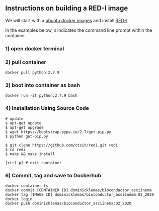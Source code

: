 ## Instructions on building a RED-I image 

We will start with a [ubuntu docker images](https://hub.docker.com/_/ubuntu) and install [RED-I](https://redi.readthedocs.io/en/latest/).

In the examples below, `$` indicates the command line prompt within the container.

### 1) open docker terminal

### 2) pull container
```
docker pull python:2.7.9
```

### 3) boot into container as bash
```
docker run -it python:2.7.9 bash
```

### 4) Installation Using Source Code
```
# update
$ apt-get update
$ apt-get upgrade
$ wget https://bootstrap.pypa.io/2.7/get-pip.py
$ python get-pip.py

$ git clone https://github.com/ctsit/redi.git redi
$ cd redi
$ make && make install

[ctrl-p] # exit container

```

### 6) Commit, tag and save to Dockerhub
```
docker container ls
docker commit [CONTAINER ID] dominicklemas/bioconductor_asciinema
docker tag [IMAGE ID] dominicklemas/bioconductor_asciinema:02_2020
docker login
docker push dominicklemas/bioconductor_asciinema:02_2020
```